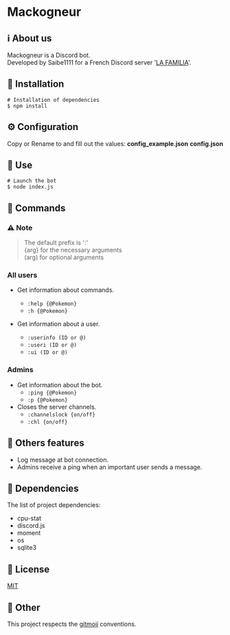 # Mackogneur

## ℹ️ About us
Mackogneur is a Discord bot.  
Developed by Saibe1111 for a French Discord server '[LA FAMILIA](https://discord.com/invite/wV8JeNSEFZ)'.

## 🚀 Installation
```shell
# Installation of dependencies
$ npm install
```

## ⚙️ Configuration
Copy or Rename to and fill out the values: __config_example.json__ __config.json__ 


## 💾 Use
```shell
# Launch the bot
$ node index.js
```

## 📝 Commands
### ⚠ Note
> The default prefix is ':'  
> {arg} for the necessary arguments  
> (arg) for optional arguments

### All users

* Get information about commands.
     * `:help {@Pokemon}`
     * `:h {@Pokemon}`

* Get information about a user.
     * `:userinfo (ID or @)`
     * `:useri (ID or @)`
     * `:ui (ID or @)`

### Admins
* Get information about the bot.
     * `:ping {@Pokemon}`
     * `:p {@Pokemon}`
* Closes the server channels.
     * `:channelslock {on/off}`
     * `:chl {on/off}`

## 🧾 Others features

* Log message at bot connection.
* Admins receive a ping when an important user sends a message.

## 🤝 Dependencies

The list of project dependencies:

* cpu-stat
* discord.js
* moment
* os
* sqlite3


## 📕 License

[MIT](https://choosealicense.com/licenses/mit/)

## 📌 Other

This project respects the [gitmoji](https://gitmoji.dev/) conventions.